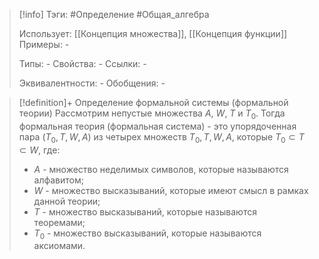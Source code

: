 > [!info]
> Тэги: #Определение #Общая_алгебра  
> 
> Использует: [[Концепция множества]], [[Концепция функции]]
> Примеры: *-*
> 
> Типы: *-*
> Свойства: *-*
> Ссылки: *-*
> 
> Эквивалентности: *-*
> Обобщения: *-*

> [!definition]+ Определение формальной системы (формальной теории)
> Рассмотрим непустые множества $A$, $W$, $T$ и $T_0$. Тогда формальная теория (формальная система) - это упорядоченная пара $(T_0, T, W, A)$ из четырех множеств $T_0, T, W, A$, которые $T_0 \subset T \subset W$, где:  
> * $A$ - множество неделимых символов, которые называются алфавитом;  
> * $W$ - множество высказываний, которые имеют смысл в рамках данной теории;  
> * $T$ - множество высказываний, которые называются теоремами;  
> * $T_0$ - множество высказываний, которые называются аксиомами.